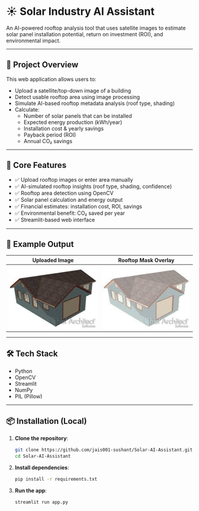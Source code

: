 # ☀️ Solar Industry AI Assistant

An AI-powered rooftop analysis tool that uses satellite images to estimate solar panel installation potential, return on investment (ROI), and environmental impact.

---

## 🚀 Project Overview

This web application allows users to:
- Upload a satellite/top-down image of a building
- Detect usable rooftop area using image processing
- Simulate AI-based rooftop metadata analysis (roof type, shading)
- Calculate:
  - Number of solar panels that can be installed
  - Expected energy production (kWh/year)
  - Installation cost & yearly savings
  - Payback period (ROI)
  - Annual CO₂ savings

---

## 🧠 Core Features

- ✅ Upload rooftop images or enter area manually
- ✅ AI-simulated rooftop insights (roof type, shading, confidence)
- ✅ Rooftop area detection using OpenCV
- ✅ Solar panel calculation and energy output
- ✅ Financial estimates: installation cost, ROI, savings
- ✅ Environmental benefit: CO₂ saved per year
- ✅ Streamlit-based web interface

---

## 📸 Example Output

| Uploaded Image | Rooftop Mask Overlay |
|----------------|----------------------|
| ![input](images/upload.jpeg) | ![output](images/masked.jpeg) |

---

## 🛠 Tech Stack

- Python
- OpenCV
- Streamlit
- NumPy
- PIL (Pillow)

---

## 📦 Installation (Local)

1. **Clone the repository**:

    ```bash
    git clone https://github.com/jais001-sushant/Solar-AI-Assistant.git
    cd Solar-AI-Assistant
    ```

2. **Install dependencies**:

    ```bash
    pip install -r requirements.txt
    ```

3. **Run the app**:

    ```bash
    streamlit run app.py
    ```
